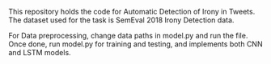 This repository holds the code for Automatic Detection of Irony in Tweets.
The dataset used for the task is SemEval 2018 Irony Detection data.

For Data preprocessing, change data paths in model.py and run the file.
Once done, run model.py for training and testing, and implements both CNN and LSTM models.
